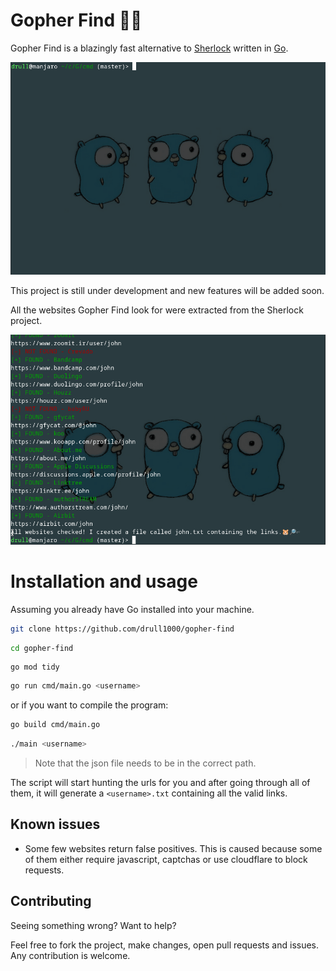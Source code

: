 # Gopher Find 🐹🔎

Gopher Find is a blazingly fast alternative to [Sherlock](https://github.com/sherlock-project/sherlock) written in [Go](https://go.dev/).

![gopher-find-usage.gif](./.github/assets/gopher-find-usage.gif)

This project is still under development and new features will be added soon.

All the websites Gopher Find look for were extracted from the Sherlock project.

![links.gif](./.github/assets/links.gif)

# Installation and usage

Assuming you already have Go installed into your machine.

```sh
git clone https://github.com/drull1000/gopher-find
```

```sh
cd gopher-find
```

```
go mod tidy
```

```sh
go run cmd/main.go <username>
```

or if you want to compile the program:

```sh
go build cmd/main.go
```

```sh
./main <username>
```
>Note that the json file needs to be in the correct path.

The script will start hunting the urls for you and after going through all of them, it will generate a `<username>.txt` containing all the valid links.

## Known issues

- Some few websites return false positives. This is caused because some of them either require javascript, captchas or use cloudflare to block requests.

## Contributing

Seeing something wrong? Want to help?

Feel free to fork the project, make changes, open pull requests and issues. Any contribution is welcome.
